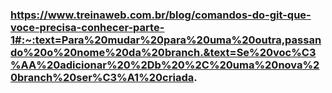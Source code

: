 ### https://www.treinaweb.com.br/blog/comandos-do-git-que-voce-precisa-conhecer-parte-1#:~:text=Para%20mudar%20para%20uma%20outra,passando%20o%20nome%20da%20branch.&text=Se%20voc%C3%AA%20adicionar%20%2Db%20%2C%20uma%20nova%20branch%20ser%C3%A1%20criada.
